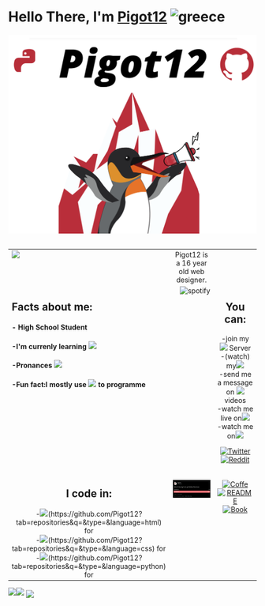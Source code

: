 # Hello There, I'm [Pigot12](https://github.com/Pigot12) <img src="https://user-images.githubusercontent.com/45109176/173185592-b70daeb6-2825-4952-83fc-d5c7e9d50f89.png" alt="greece" width="40"/> 


![](GithubLogo%20(1).png)

<table width="800px">


<table width="800px">
 
<tr><td valign="top" width="10%" align="center">
<img align='left' src='https://c.tenor.com/NeJfHqkmdMIAAAAi/tux-linux-penguin.gif' width='200'>
 
 <td valign="top" width="10%" align="center">
Pigot12 is a 16 year old web designer.  
  <td valign="top" width="10%" align="center">
   

 
 </tr><td valign="top" width="10%" align="left">
  <h2>Facts about me:</h2>
<h4>- High School Student</h4>
<h4>-I'm currenly learning <img src="https://img.shields.io/badge/Java-Script-%2312100E.svg?logo=javascript&style=for-the-badge&logoColor=yellow"> </h4>
<h4>-Pronances <img src="https://img.shields.io/badge/He-Him-%2312100E.svg?logo=&style=for-the-badge&logoColor=yellow"></h4>
 <h4>-Fun fact:I mostly use <img src="https://img.shields.io/badge/HTML-%2312100E.svg?logo=html&style=for-the-badge&logoColor=yellow"> to programme</h4>
 
</td><td valign="top" width="34%" align="center">
  
  <a href="https://github.com/kittinan/spotify-github-profile" target="blank">
  <img align="right"
    src="https://spotify-github-profile.vercel.app/api/view?uid=k4jkgsc6vq2boan1t2ajvxvee&cover_image=true"
    alt="spotify"
    theme=default
   (https://spotify-github-profile.vercel.app/api/view?uid=k4jkgsc6vq2boan1t2ajvxvee&redirect=true />
</a>

</td><td valign="top" width="33%" align="center">
 <h2>You can:</h2> 
 -join my <img src="https://img.shields.io/badge/-%2312100E.svg?logo=discord&style=for-the-badge&logoColor=yellow" href="https://discord.gg/JxA7WBDrts"> Server<br>
 -(watch) my<img src="https://img.shields.io/badge/-%2312100E.svg?logo=youtube&style=for-the-badge&logoColor=yellow"><br>
 -send me a message on <img src="https://img.shields.io/badge/-%2312100E.svg?logo=twitter&style=for-the-badge&logoColor=yellow"> videos<br>
 -watch me live on<img src="https://img.shields.io/badge/-%2312100E.svg?logo=twitch&style=for-the-badge&logoColor=yellow"><br>
 -watch me on<img src="https://img.shields.io/badge/-%2312100E.svg?logo=vimeo&style=for-the-badge&logoColor=yellow"><br>

  [![Twitter](https://img.shields.io/badge/-Pigot12_-430098?&logo=twitter)](https://twitter.com/Pigot12_)
  [![Reddit](https://img.shields.io/badge/-Pigot12-764ABC?&logo=reddit)](https://www.reddit.com/user/Pigot12)
  
  
</tr><td valign="top" width="33%" align="center">
 <h2>I code in:</h2>
   -<img src="https://img.shields.io/badge/HTML-%2312100E.svg?logo=html&style=for-the-badge&logoColor=yellow">(https://github.com/Pigot12?tab=repositories&q=&type=&language=html) for <br>
   -<img src="https://img.shields.io/badge/CSS-%2312100E.svg?logo=css&style=for-the-badge&logoColor=yellow">(https://github.com/Pigot12?tab=repositories&q=&type=&language=css) for <br>
   -<img src="https://img.shields.io/badge/Python-%2312100E.svg?logo=python&style=for-the-badge&logoColor=yellow">(https://github.com/Pigot12?tab=repositories&q=&type=&language=python) for <br>
  
</td><td valign="top" width="33%" align="center">
 
   [<img src="https://github.com/Pigot12/Pigot12/blob/main/Latest_Tweet.png" width="400" height="150%">](https://twitter.com/Pigot12_/status/1341845436424970241)
 
</td><td valign="top" width="32%" align="center">
 
  [![Coffe](https://img.shields.io/badge/-Buy%20me%20a%20coffe-5849BE?&logo=coffe)](https://www.buymeacoffee.com/pigot12)
  [![README](https://img.shields.io/badge/-README_-F7B93E?&logo=github)](https://github.com/Pigot12/Pigot12)
  [![Book](https://img.shields.io/badge/-Book-db7092?&logo=github)](https://github.com/Pigot12/Pigot12/issues/new)
 
</td></tr></table>
  <img align="left" src="https://github-readme-stats.vercel.app/api?username=Pigot12&show_icons=true&count_private=true&theme=vision-friendly-dark" />
  <img src="https://github-readme-stats.vercel.app/api/top-langs/?username=Pigot12&layout=compact&count_private=true&theme=vision-friendly-dark" />
  <a href="https://github.com/Pigot12/smallproject" target="_blank"><img align="center" src="https://github-readme-stats.vercel.app/api/pin/?username=Pigot12&repo=smallproject&theme=vision-friendly-dark"></a>
